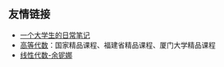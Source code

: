 ## 友情链接

- [一个大学生的日常笔记](https://www.zhihu.com/column/c_119426147)
- [高等代数](http://gdjpkc.xmu.edu.cn/)：国家精品课程、福建省精品课程、厦门大学精品课程
- [线性代数-余铌娜](https://www.bilibili.com/video/BV1ip4y197vF)
